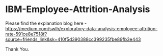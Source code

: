 # IBM-Employee-Attrition-Analysis

Please find the explanation blog here - https://medium.com/swlh/exploratory-data-analysis-employee-attrition-rate-591ce8e7518f?source=friends_link&sk=410f5d390388cc399235fbe89fb3e443

Thank You.
